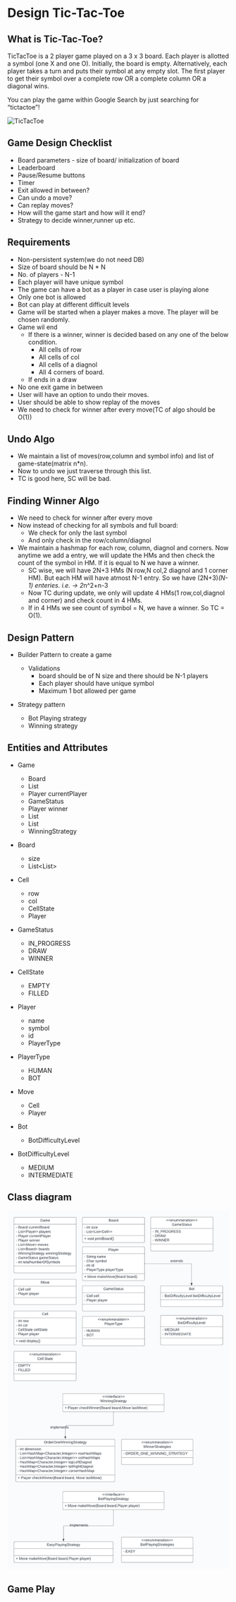 # Design Tic-Tac-Toe

## What is Tic-Tac-Toe?

TicTacToe is a 2 player game played on a 3 x 3 board. Each player is allotted a symbol (one X and one O). Initially, the board is empty. Alternatively, each player takes a turn and puts their symbol at any empty slot. The first player to get their symbol over a complete row OR a complete column OR a diagonal wins.

You can play the game within Google Search by just searching for “tictactoe”!

![TicTacToe](https://www.tuitec.com/wp-content/uploads/2016/08/morpion-640x411.jpg)

## Game Design Checklist

* Board parameters - size of board/ initialization of board
* Leaderboard
* Pause/Resume buttons
* Timer
* Exit allowed in between?
* Can undo a move?
* Can replay moves?
* How will the game start and how will it end?
* Strategy to decide winner,runner up etc.

## Requirements

* Non-persistent system(we do not need DB)
* Size of board should be N * N
* No. of players - N-1
* Each player will have unique symbol
* The game can have a bot as a player in case user is playing alone
* Only one bot is allowed
* Bot can play at different difficult levels
* Game will be started when a player makes a move. The player will be chosen randomly.
* Game wil end 
  * If there is a winner, winner is decided based on any one of the below condition.
    * All cells of row
    * All cells of col
    * All cells of a diagnol
    * All 4 corners of board.
  * If ends in a draw
* No one exit game in between
* User will have an option to undo their moves.
* User should be able to show replay of the moves
* We need to check for winner after every move(TC of algo should be O(1))


## Undo Algo

* We maintain a list of moves(row,column and symbol info) and list of game-state(matrix n*n).
* Now to undo we just traverse through this list.
* TC is good here, SC will be bad.

## Finding Winner Algo

* We need to check for winner after every move
* Now instead of checking for all symbols and full board:
  * We check for only the last symbol
  * And only check in the row/column/diagnol 
* We maintain a hashmap for each row, column, diagnol and corners. Now anytime we add a entry, we will update the HMs and then check the count of the symbol in HM. If it is equal to N we have a winner.
  * SC wise, we will have 2N+3 HMs (N row,N col,2 diagnol and 1 corner HM). But each HM will have atmost N-1 entry. So we have (2N+3)*(N-1) enteries. i.e. -> 2*n^2+n-3
  * Now TC during update, we only will update 4 HMs(1 row,col,diagnol and corner) and check count in 4 HMs.
  * If in 4 HMs we see count of symbol = N, we have a winner. So TC = O(1).

## Design Pattern

* Builder Pattern to create a game
  * Validations
    * board should be of N size and there should be N-1 players
    * Each player should have unique symbol
    * Maximum 1 bot allowed per game
    
* Strategy pattern
  * Bot Playing strategy
  * Winning strategy

## Entities and Attributes

* Game
  * Board
  * List<Player>
  * Player currentPlayer
  * GameStatus
  * Player winner
  * List<Move>
  * List<Board>
  * WinningStrategy
  
* Board
  * size
  * List<List<Cell>>

* Cell
  * row
  * col
  * CellState
  * Player

* GameStatus
  * IN_PROGRESS
  * DRAW
  * WINNER

* CellState
  * EMPTY
  * FILLED

* Player
  * name
  * symbol
  * id
  * PlayerType

* PlayerType
  * HUMAN
  * BOT

* Move
  * Cell
  * Player

* Bot
  * BotDifficultyLevel

* BotDifficultyLevel
  * MEDIUM
  * INTERMEDIATE

## Class diagram

![TicTacToeClassDiagram](https://github.com/Musu1/TicTacToe/blob/main/TicTacToe.png)

## Game Play